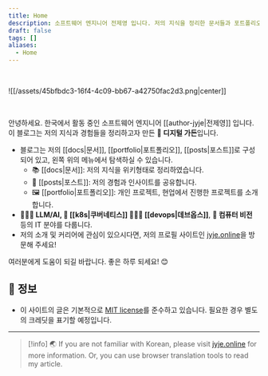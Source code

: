 ```yaml
---
title: Home
description: 소프트웨어 엔지니어 전제영 입니다. 저의 지식을 정리한 문서들과 포트폴리오를 소개합니다.
draft: false
tags: []
aliases:
  - Home
---
```


<br>

![[/assets/45bfbdc3-16f4-4c09-bb67-a42750fac2d3.png|center]]

<br>

안녕하세요. 한국에서 활동 중인 소프트웨어 엔지니어 [[author-jyje|전제영]] 입니다. 이 블로그는 저의 지식과 경험들을 정리하고자 만든 **🌿 디지털 가든**입니다.

- 블로그는 저의 [[docs|문서]], [[portfolio|포트폴리오]], [[posts|포스트]]로 구성되어 있고, 왼쪽 위의 메뉴에서 탐색하실 수 있습니다.
  - 📚 [[docs|문서]]: 저의 지식을 위키형태로 정리하였습니다.
  - 📝 [[posts|포스트]]: 저의 경험과 인사이트를 공유합니다.
  - 🖼️ [[portfolio|포트폴리오]]: 개인 프로젝트, 현업에서 진행한 프로젝트를 소개합니다.
- **👨🏼‍🔬 LLM/AI, 🐳 [[k8s|쿠버네티스]] 🧑🏼‍💻 [[devops|데브옵스]]**, **🥽 컴퓨터 비전** 등의 IT 분야를 다룹니다.
- 저의 소개 및 커리어에 관심이 있으시다면, 저의 프로필 사이트인 [jyje.online](https://jyje.online)을 방문해 주세요!

여러분에게 도움이 되길 바랍니다. 좋은 하루 되세요! 😊

## 📑 정보
- 이 사이트의 글은 기본적으로 [MIT license](https://github.com/jyje/blog/blob/main/LICENSE.txt)를 준수하고 있습니다. 필요한 경우 별도의 크레딧을 표기할 예정입니다.

---
> [!info]
> 🌏 If you are not familiar with Korean, please visit [jyje.online](https://jyje.online) for more information. Or, you can use browser translation tools to read my article.

